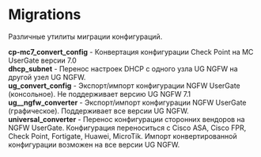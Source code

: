 # Migrations
Различные утилиты миграции конфигураций.

<b>cp-mc7_convert_config</b> - Конвертация конфигурации Check Point на MC UserGate версии 7.0<br>
<b>dhcp_subnet</b> - Перенос настроек DHCP с одного узла UG NGFW на другой узел UG NGFW.<br>
<b>ug_convert_config</b> - Экспорт/импорт конфигурации NGFW UserGate (консольное). Не поддерживает версию UG NGFW 7.1<br>
<b>ug__ngfw_converter</b> - Экспорт/импорт конфигурации NGFW UserGate (графическое). Поддерживает все версии UG NGFW.<br>
<b>universal_converter</b> - Перенос конфигурации сторонних вендоров на NGFW UserGate. Конфигурация переноситься с Cisco ASA,
Cisco FPR, Check Point, Fortigate, Huawei, MicroTik. Импорт конвертированной конфигурации возможен на все версии UG NGFW.<br>
